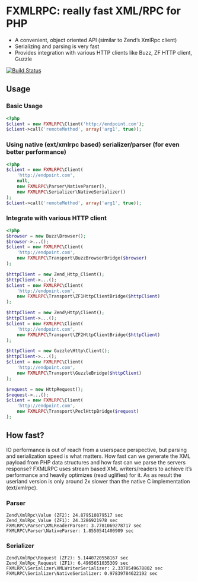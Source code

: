 # FXMLRPC: really fast XML/RPC for PHP

 - A convenient, object oriented API (similar to Zend’s XmlRpc client)
 - Serializing and parsing is very fast
 - Provides integration with various HTTP clients like Buzz, ZF HTTP client, Guzzle

[![Build Status](https://secure.travis-ci.org/lstrojny/fxmlrpc.png)](http://travis-ci.org/lstrojny/fxmlrpc)

## Usage

### Basic Usage
```php
<?php
$client = new FXMLRPC\Client('http://endpoint.com');
$client->call('remoteMethod', array('arg1', true));
```


### Using native (ext/xmlrpc based) serializer/parser (for even better performance)
```php
<?php
$client = new FXMLRPC\Client(
    'http://endpoint.com',
    null,
    new FXMLRPC\Parser\NativeParser(),
    new FXMLRPC\Serializer\NativeSerializer()
);
$client->call('remoteMethod', array('arg1', true));
```

### Integrate with various HTTP client
```php
<?php
$browser = new Buzz\Browser();
$browser->...();
$client = new FXMLRPC\Client(
    'http://endpoint.com',
    new FXMLRPC\Transport\BuzzBrowserBridge($browser)
);

$httpClient = new Zend_Http_Client();
$httpClient->...();
$client = new FXMLRPC\Client(
    'http://endpoint.com',
    new FXMLRPC\Transport\ZF1HttpClientBridge($httpClient)
);

$httpClient = new Zend\Http\Client();
$httpClient->...();
$client = new FXMLRPC\Client(
    'http://endpoint.com',
    new FXMLRPC\Transport\ZF2HttpClientBridge($httpClient)
);

$httpClient = new Guzzle\Http\Client();
$httpClient->...();
$client = new FXMLRPC\Client(
    'http://endpoint.com',
    new FXMLRPC\Transport\GuzzleBridge($httpClient)
);

$request = new HttpRequest();
$request->...();
$client = new FXMLRPC\Client(
    'http://endpoint.com',
    new FXMLRPC\Transport\PeclHttpBridge($request)
);
```

## How fast?

IO performance is out of reach from a userspace perspective, but parsing and
serialization speed is what matters. How fast can we generate the XML payload
from PHP data structures and how fast can we parse the servers response? FXMLRPC
uses stream based XML writers/readers to achieve it’s performance and heavily
optimizes (read uglifies) for it. As as result the userland version is only
around 2x slower than the native C implementation (ext/xmlrpc).


### Parser
```
Zend\XmlRpc\Value (ZF2): 24.879510879517 sec
Zend_XmlRpc_Value (ZF1): 24.3286921978 sec
FXMLRPC\Parser\XMLReaderParser: 3.7781069278717 sec
FXMLRPC\Parser\NativeParser: 1.8550541400909 sec
```

### Serializer
```
Zend\XmlRpc\Request (ZF2): 5.1440720558167 sec
Zend_XmlRpc_Request (ZF1): 6.4965651035309 sec
FXMLRPC\Serializer\XMLWriterSerializer: 2.3370549678802 sec
FXMLRPC\Serializer\NativeSerializer: 0.97839784622192 sec
```
